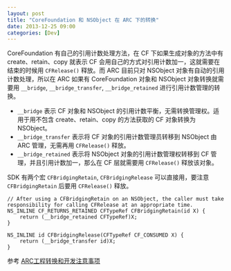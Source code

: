 ```yaml
---
layout: post
title: "CoreFoundation 和 NSObject 在 ARC 下的转换"
date: 2013-12-25 09:00
categories: [Dev]
---
```


CoreFoundation 有自己的引用计数处理方法，在 CF 下如果生成对象的方法中有 create、retain、copy 就表示 CF 会用自己的方式对引用计数加一，这就需要在结束的时候用 `CFRelease()` 释放。而 ARC 目前只对 NSObject 对象有自动的引用计数处理，所以在 ARC 如果有 CoreFoundation 对象和 NSObject 对象转换就需要用 `__bridge`, `__bridge_transfer`, `__bridge_retained` 进行引用计数管理的转换。

* `__bridge` 表示 CF 对象和 NSObject 的引用计数平衡，无需转换管理权。适用于用不包含 create、retain、copy 的方法获取的 CF 对象转换为 NSObject。
* `__bridge_transfer` 表示将 CF 对象的引用计数管理员转移到 NSObject 由 ARC 管理，无需再用 `CFRelease()` 释放。
* `__bridge_retained` 表示将 NSObject 对象的引用计数管理权转移到 CF 管理，并且引用计数加一，那么在 CF 层就需要用 `CFRelease()` 释放该对象。

SDK 有两个宏 `CFBridgingRetain`, `CFBridgingRelease` 可以直接用，要注意 `CFBridgingRetain` 后要用 `CFRelease()` 释放。

``` objc
// After using a CFBridgingRetain on an NSObject, the caller must take responsibility for calling CFRelease at an appropriate time.
NS_INLINE CF_RETURNS_RETAINED CFTypeRef CFBridgingRetain(id X) {
    return (__bridge_retained CFTypeRef)X;
}

NS_INLINE id CFBridgingRelease(CFTypeRef CF_CONSUMED X) {
    return (__bridge_transfer id)X;
}
```

参考 [ARC工程转换和开发注意事项](http://www.hrchen.com/2013/07/arc-transfer-and-notice/)

